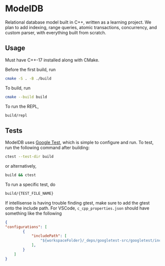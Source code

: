 # ModelDB

Relational database model built in C++, written as a learning project.
We plan to add indexing, range queries, atomic transactions, concurrency, and custom parser, with everything built from scratch.

## Usage

Must have C++-17 installed along with CMake.

Before the first build, run

```zsh
cmake -S . -B ./build 
```

To build, run

```zsh
cmake --build build
```

To run the REPL,

```zsh
build/repl
```

## Tests

ModelDB uses [Google Test](https://github.com/google/googletest), which is simple to configure and run.
To test, run the following command after building:

```zsh
ctest --test-dir build
```

or alternatively,

```zsh
build && ctest
```

To run a specific test, do

```zsh
build/{TEST_FILE_NAME}
```

If intellisense is having trouble finding gtest, make sure to add the gtest onto the include path.
For VSCode, ``c_cpp_properties.json`` should have something like the following

```json
{
"configurations": [
        {
            "includePath": [
                "${workspaceFolder}/_deps/googletest-src/googletest/include"
            ],
        }
    ]
}
```
